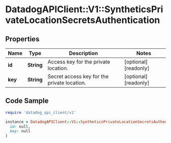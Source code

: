 # DatadogAPIClient::V1::SyntheticsPrivateLocationSecretsAuthentication

## Properties

| Name | Type | Description | Notes |
| ---- | ---- | ----------- | ----- |
| **id** | **String** | Access key for the private location. | [optional][readonly] |
| **key** | **String** | Secret access key for the private location. | [optional][readonly] |

## Code Sample

```ruby
require 'datadog_api_client/v1'

instance = DatadogAPIClient::V1::SyntheticsPrivateLocationSecretsAuthentication.new(
  id: null,
  key: null
)
```

